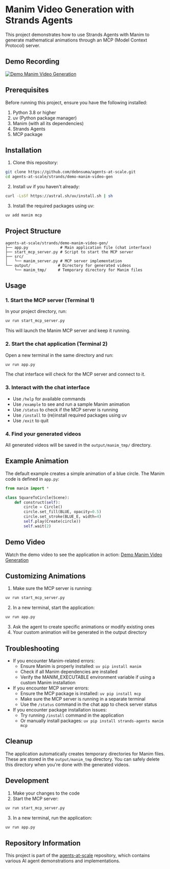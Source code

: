 # Manim Video Generation with Strands Agents

This project demonstrates how to use Strands Agents with Manim to generate mathematical animations through an MCP (Model Context Protocol) server.

## Demo Recording

[![Demo Manim Video Generation](https://img.youtube.com/vi/QQmJlI4vR80/0.jpg)](https://youtu.be/QQmJlI4vR80)

## Prerequisites

Before running this project, ensure you have the following installed:

1. Python 3.8 or higher
2. uv (Python package manager)
3. Manim (with all its dependencies)
4. Strands Agents
5. MCP package

## Installation

1. Clone this repository:
```bash
git clone https://github.com/debnsuma/agents-at-scale.git
cd agents-at-scale/strands/demo-manim-video-gen
```

2. Install uv if you haven't already:
```bash
curl -LsSf https://astral.sh/uv/install.sh | sh
```

3. Install the required packages using uv:
```bash
uv add manim mcp     
```

## Project Structure

```
agents-at-scale/strands/demo-manim-video-gen/
├── app.py              # Main application file (chat interface)
├── start_mcp_server.py # Script to start the MCP server
├── src/
│   └── manim_server.py # MCP server implementation
└── output/            # Directory for generated videos
    └── manim_tmp/     # Temporary directory for Manim files
```

## Usage

### 1. Start the MCP server (Terminal 1)
In your project directory, run:
```bash
uv run start_mcp_server.py
```
This will launch the Manim MCP server and keep it running.

### 2. Start the chat application (Terminal 2)
Open a new terminal in the same directory and run:
```bash
uv run app.py
```
The chat interface will check for the MCP server and connect to it.

### 3. Interact with the chat interface
- Use `/help` for available commands
- Use `/example` to see and run a sample Manim animation
- Use `/status` to check if the MCP server is running
- Use `/install` to (re)install required packages using uv
- Use `/exit` to quit

### 4. Find your generated videos
All generated videos will be saved in the `output/manim_tmp/` directory.

## Example Animation

The default example creates a simple animation of a blue circle. The Manim code is defined in `app.py`:

```python
from manim import *

class SquareToCircle(Scene):
    def construct(self):
        circle = Circle()
        circle.set_fill(BLUE, opacity=0.5)
        circle.set_stroke(BLUE_E, width=4)
        self.play(Create(circle))
        self.wait(2)
```

## Demo Video

Watch the demo video to see the application in action:
[Demo Manim Video Generation](https://youtu.be/QQmJlI4vR80)

## Customizing Animations

1. Make sure the MCP server is running:
```bash
uv run start_mcp_server.py
```
2. In a new terminal, start the application:
```bash
uv run app.py
```
3. Ask the agent to create specific animations or modify existing ones
4. Your custom animation will be generated in the output directory

## Troubleshooting

- If you encounter Manim-related errors:
  - Ensure Manim is properly installed: `uv pip install manim`
  - Check if all Manim dependencies are installed
  - Verify the MANIM_EXECUTABLE environment variable if using a custom Manim installation
- If you encounter MCP server errors:
  - Ensure the MCP package is installed: `uv pip install mcp`
  - Make sure the MCP server is running in a separate terminal
  - Use the `/status` command in the chat app to check server status
- If you encounter package installation issues:
  - Try running `/install` command in the application
  - Or manually install packages: `uv pip install strands-agents manim mcp`

## Cleanup

The application automatically creates temporary directories for Manim files. These are stored in the `output/manim_tmp` directory. You can safely delete this directory when you're done with the generated videos.

## Development

1. Make your changes to the code
2. Start the MCP server:
```bash
uv run start_mcp_server.py
```
3. In a new terminal, run the application:
```bash
uv run app.py
```

## Repository Information

This project is part of the [agents-at-scale](https://github.com/debnsuma/agents-at-scale) repository, which contains various AI agent demonstrations and implementations.
